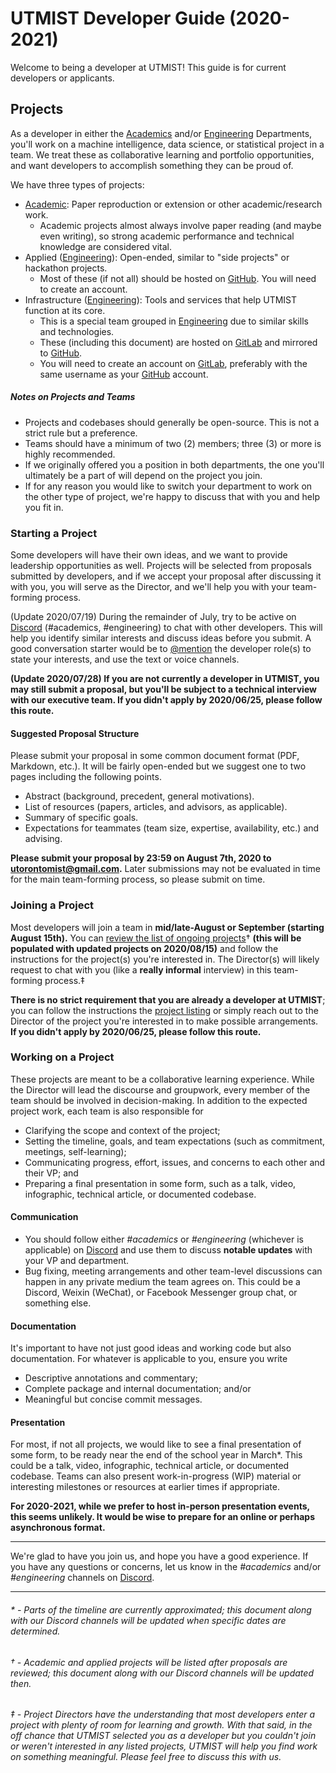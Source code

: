 # UTMIST Developer Guide (2020-2021)

Welcome to being a developer at UTMIST! This guide is for current developers or applicants.

## Projects

As a developer in either the [Academics](https://utmist.gitlab.io/academics) and/or [Engineering](https://utmist.gitlab.io/engineering) Departments, you'll work on a machine intelligence, data science, or statistical project in a team. We treat these as collaborative learning and portfolio opportunities, and want developers to accomplish something they can be proud of.

We have three types of projects:

- [Academic](https://utmist.gitlab.io/academics): Paper reproduction or extension or other academic/research work.
  - Academic projects almost always involve paper reading (and maybe even writing), so strong academic performance and technical knowledge are considered vital.
- Applied ([Engineering](https://utmist.gitlab.io/engineering)): Open-ended, similar to "side projects" or hackathon projects.
  - Most of these (if not all) should be hosted on [GitHub](https://github.com/utmist). You will need to create an account.
- Infrastructure ([Engineering](https://utmist.gitlab.io/engineering)): Tools and services that help UTMIST function at its core.
  - This is a special team grouped in [Engineering](https://utmits.gitlab.io/engineering) due to similar skills and technologies.
  - These (including this document) are hosted on [GitLab](https://gitlab.com/utmist) and mirrored to [GitHub](https://github.com/utmist).
  - You will need to create an account on [GitLab](https://gitlab.com), preferably with the same username as your [GitHub](https://github.com) account.

##### Notes on Projects and Teams

- Projects and codebases should generally be open-source. This is not a strict rule but a preference.
- Teams should have a minimum of two (2) members; three (3) or more is highly recommended.
- If we originally offered you a position in both departments, the one you'll ultimately be a part of will depend on the project you join.
- If for any reason you would like to switch your department to work on the other type of project, we're happy to discuss that with you and help you fit in.

### Starting a Project

Some developers will have their own ideas, and we want to provide leadership opportunities as well. Projects will be selected from proposals submitted by developers, and if we accept your proposal after discussing it with you, you will serve as the Director, and we'll help you with your team-forming process.

(Update 2020/07/19) During the remainder of July, try to be active on [Discord](https://discord.gg/88mSPw8) (#academics, #engineering) to chat with other developers. This will help you identify similar interests and discuss ideas before you submit. A good conversation starter would be to [@mention](https://discordia.me/en/mentions) the developer role(s) to state your interests, and use the text or voice channels.

**(Update 2020/07/28) If you are not currently a developer in UTMIST, you may still submit a proposal, but you'll be subject to a technical interview with our executive team. If you didn't apply by 2020/06/25, please follow this route.**

#### Suggested Proposal Structure

Please submit your proposal in some common document format (PDF, Markdown, etc.). It will be fairly open-ended but we suggest one to two pages including the following points.

- Abstract (background, precedent, general motivations).
- List of resources (papers, articles, and advisors, as applicable).
- Summary of specific goals.
- Expectations for teammates (team size, expertise, availability, etc.) and advising.

**Please submit your proposal by 23:59 on August 7th, 2020 to [utorontomist@gmail.com](mailto:utorontomist@gmail.com).** Later submissions may not be evaluated in time for the main team-forming process, so please submit on time.

### Joining a Project

Most developers will join a team in **mid/late-August or September (starting August 15th).** You can [review the list of ongoing projects](https://utmist.gitlab.io/projects)† **(this will be populated with updated projects on 2020/08/15)** and follow the instructions for the project(s) you're interested in. The Director(s) will likely request to chat with you (like a **really informal** interview) in this team-forming process.‡

**There is no strict requirement that you are already a developer at UTMIST**; you can follow the instructions the [project listing](https://utmist.gitlab.io/projects) or simply reach out to the Director of the project you're interested in to make possible arrangements. **If you didn't apply by 2020/06/25, please follow this route.**

### Working on a Project

These projects are meant to be a collaborative learning experience. While the Director will lead the discourse and groupwork, every member of the team should be involved in decision-making. In addition to the expected project work, each team is also responsible for

- Clarifying the scope and context of the project;
- Setting the timeline, goals, and team expectations (such as commitment, meetings, self-learning);
- Communicating progress, effort, issues, and concerns to each other and their VP; and
- Preparing a final presentation in some form, such as a talk, video, infographic, technical article, or documented codebase.

#### Communication

- You should follow either _#academics_ or _#engineering_ (whichever is applicable) on [Discord](https://discord.gg/88mSPw8) and use them to discuss **notable updates** with your VP and department.
- Bug fixing, meeting arrangements and other team-level discussions can happen in any private medium the team agrees on. This could be a Discord, Weixin (WeChat), or Facebook Messenger group chat, or something else.

#### Documentation

It's important to have not just good ideas and working code but also documentation. For whatever is applicable to you, ensure you write

- Descriptive annotations and commentary;
- Complete package and internal documentation; and/or
- Meaningful but concise commit messages.

#### Presentation

For most, if not all projects, we would like to see a final presentation of some form, to be ready near the end of the school year in March\*. This could be a talk, video, infographic, technical article, or documented codebase. Teams can also present work-in-progress (WIP) material or interesting milestones or resources at earlier times if appropriate.

**For 2020-2021, while we prefer to host in-person presentation events, this seems unlikely. It would be wise to prepare for an online or perhaps asynchronous format.**

---

We're glad to have you join us, and hope you have a good experience. If you have any questions or concerns, let us know in the _#academics_ and/or _#engineering_ channels on [Discord](https://discord.gg/88mSPw8).

---

###### \* - Parts of the timeline are currently approximated; this document along with our Discord channels will be updated when specific dates are determined.

###### † - Academic and applied projects will be listed after proposals are reviewed; this document along with our Discord channels will be updated then.

###### ‡ - Project Directors have the understanding that most developers enter a project with plenty of room for learning and growth. With that said, in the off chance that UTMIST selected you as a developer but you couldn't join or weren't interested in any listed projects, UTMIST will help you find work on something meaningful. Please feel free to discuss this with us.
